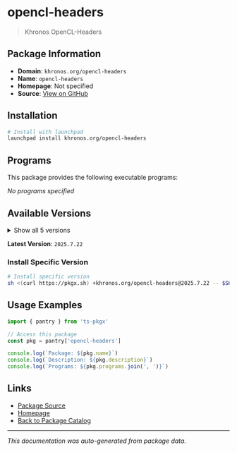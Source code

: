# opencl-headers

> Khronos OpenCL-Headers

## Package Information

- **Domain**: `khronos.org/opencl-headers`
- **Name**: `opencl-headers`
- **Homepage**: Not specified
- **Source**: [View on GitHub](https://github.com/pkgxdev/pantry/tree/main/projects/khronos.org/opencl-headers/package.yml)

## Installation

```bash
# Install with launchpad
launchpad install khronos.org/opencl-headers
```

## Programs

This package provides the following executable programs:

*No programs specified*

## Available Versions

<details>
<summary>Show all 5 versions</summary>

- `2025.7.22`, `2024.10.24`, `2024.5.8`, `2023.12.14`, `2023.4.17`

</details>

**Latest Version**: `2025.7.22`

### Install Specific Version

```bash
# Install specific version
sh <(curl https://pkgx.sh) +khronos.org/opencl-headers@2025.7.22 -- $SHELL -i
```

## Usage Examples

```typescript
import { pantry } from 'ts-pkgx'

// Access this package
const pkg = pantry['opencl-headers']

console.log(`Package: ${pkg.name}`)
console.log(`Description: ${pkg.description}`)
console.log(`Programs: ${pkg.programs.join(', ')}`)
```

## Links

- [Package Source](https://github.com/pkgxdev/pantry/tree/main/projects/khronos.org/opencl-headers/package.yml)
- [Homepage](#)
- [Back to Package Catalog](../../../package-catalog.md)

---

*This documentation was auto-generated from package data.*
